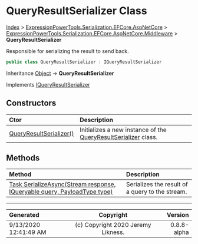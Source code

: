 ﻿# QueryResultSerializer Class

[Index](../index.md) > [ExpressionPowerTools.Serialization.EFCore.AspNetCore](ExpressionPowerTools.Serialization.EFCore.AspNetCore.a.md) > [ExpressionPowerTools.Serialization.EFCore.AspNetCore.Middleware](ExpressionPowerTools.Serialization.EFCore.AspNetCore.Middleware.n.md) > **QueryResultSerializer**

Responsible for serializing the result to send back.

```csharp
public class QueryResultSerializer : IQueryResultSerializer
```

Inheritance [Object](https://docs.microsoft.com/dotnet/api/system.object) → **QueryResultSerializer**

Implements  [IQueryResultSerializer](ExpressionPowerTools.Serialization.EFCore.AspNetCore.Signatures.IQueryResultSerializer.i.md) 

## Constructors

| Ctor | Description |
| :-- | :-- |
| [QueryResultSerializer()](ExpressionPowerTools.Serialization.EFCore.AspNetCore.Middleware.QueryResultSerializer.ctor.md#queryresultserializer) | Initializes a new instance of the [QueryResultSerializer](ExpressionPowerTools.Serialization.EFCore.AspNetCore.Middleware.QueryResultSerializer.cs.md) class. |
## Methods

| Method | Description |
| :-- | :-- |
| [Task SerializeAsync(Stream response, IQueryable query, PayloadType type)](ExpressionPowerTools.Serialization.EFCore.AspNetCore.Middleware.QueryResultSerializer.SerializeAsync.m.md) | Serializes the result of a query to the stream. |

---

| Generated | Copyright | Version |
| :-- | :-: | --: |
| 9/13/2020 12:41:49 AM | (c) Copyright 2020 Jeremy Likness. | 0.8.8-alpha |

